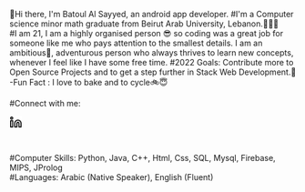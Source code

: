 👋Hi there, I'm Batoul Al Sayyed, an android app developer.
#I'm a Computer science minor math graduate from Beirut Arab University, Lebanon.👩🏻‍🎓
<br/>
#I am 21, I am a highly organised person 😎 so coding was a great job for someone like me who pays attention to the smallest details.
I am an ambitious🤩, adventurous person who always thrives to learn new concepts, whenever I feel like I have some free time.
#2022 Goals: Contribute more to Open Source Projects and to get a step further in Stack Web Development.💪
-Fun Fact : I love to bake and to cycle🚲😇

#Connect with me:

<img align="left" width="22px" src="linkedin.svg"/>
<br/>

<br/><br/>
#Computer Skills: Python, Java, C++, Html, Css, SQL, Mysql, Firebase, MIPS, JProlog
<br/>
#Languages: Arabic (Native Speaker), English (Fluent)
<br/>
<br/>
